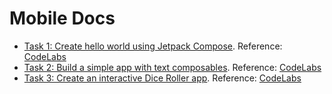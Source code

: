 # Mobile Docs

- [Task 1: Create hello world using Jetpack Compose](./helloWorld/). Reference: [CodeLabs](https://developer.android.com/codelabs/jetpack-compose-basics#0)
- [Task 2: Build a simple app with text composables](./birthday-greetings). Reference: [CodeLabs](https://developer.android.com/codelabs/basic-android-kotlin-compose-text-composables#0)
- [Task 3: Create an interactive Dice Roller app](./diceroller/). Reference: [CodeLabs](https://developer.android.com/codelabs/basic-android-kotlin-compose-build-a-dice-roller-app#0)